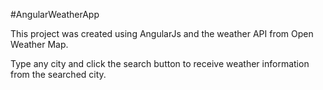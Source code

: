 #AngularWeatherApp

This project was created using AngularJs and the weather API from Open Weather Map. 

Type any city and click the search button to receive weather information from the searched city.
